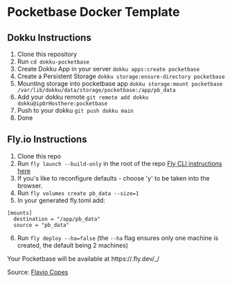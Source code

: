 # Pocketbase Docker Template

## Dokku Instructions

1. Clone this repository
2. Run `cd dokku-pocketbase`
3. Create Dokku App in your server `dokku apps:create pocketbase`
4. Create a Persistent Storage `dokku storage:ensure-directory pocketbase`
5. Mounting storage into pocketbase app `dokku storage:mount pocketbase /var/lib/dokku/data/storage/pocketbase:/app/pb_data`
6. Add your dokku remote `git remote add dokku dokku@ipOrHosthere:pocketbase`
7. Push to your dokku `git push dokku main`
8. Done

## Fly.io Instructions

1. Clone this repo
2. Run `fly launch --build-only` in the root of the repo [Fly CLI instructions here](https://fly.io/docs/hands-on/install-flyctl/)
3. If you's like to reconfigure defaults - choose 'y' to be taken into the browser.
4. Run `fly volumes create pb_data --size=1`
5. In your generated fly.toml add:

```
[mounts]
  destination = "/app/pb_data"
  source = "pb_data"
```

6. Run `fly deploy --ha=false` (the `--ha` flag ensures only one machine is created, the default being 2 machines)

Your Pocketbase will be available at https://<yourapp>.fly.dev/_/

Source: [Flavio Copes](https://flaviocopes.com/run-pocketbase-on-flyio/)
